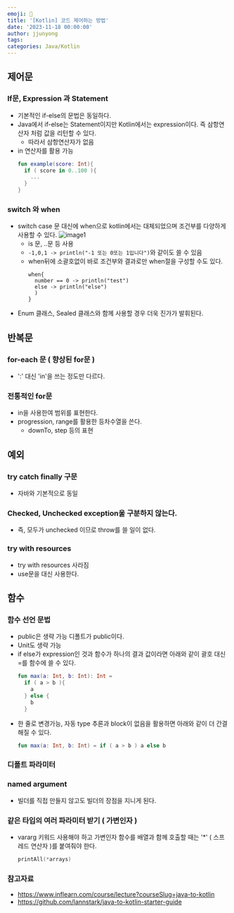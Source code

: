 ```yaml
---
emoji: 🧢
title: '[Kotlin] 코드 제어하는 방법'
date: '2023-11-18 00:00:00'
author: jjunyong
tags:
categories: Java/Kotlin
---
```


## 제어문
### If문, Expression 과 Statement
- 기본적인 if-else의 문법은 동일하다. 
- Java에서 if-else는 Statement이지만 Kotlin에서는 expression이다. 즉 삼항연산자 처럼 값을 리턴할 수 있다. 
  - 따라서 삼항연산자가 없음 
- in 연산자를 활용 가능
  ```kotlin
  fun example(score: Int){
    if ( score in 0..100 ){
      ...
    }
  }
  ```
### switch 와 when 
- switch case 문 대신에 when으로 kotlin에서는 대체되었으며 조건부를 다양하게 사용할 수 있다.
  ![image1](./image1.png)
  - is 문, ..문 등 사용
  - `-1,0,1 -> println("-1 또는 0또는 1입니다")`와 같이도 쓸 수 있음 
  - when뒤에 소괄호없이 바로 조건부와 결과로만 when절을 구성할 수도 있다. 
    ```
    when{
      number == 0 -> println("test")
      else -> println("else")
      )
    }
    ```
- Enum 클래스, Sealed 클래스와 함께 사용할 경우 더욱 진가가 발휘된다. 

## 반복문
### for-each 문 ( 향상된 for문 )
- ':' 대신 'in'을 쓰는 정도만 다르다. 
### 전통적인 for문 
- in을 사용한여 범위를 표현한다. 
- progression, range를 활용한 등차수열을 쓴다. 
  - downTo, step 등의 표현

## 예외

### try catch finally 구문
- 자바와 기본적으로 동일
### Checked, Unchecked exception울 구분하지 않는다.
- 즉, 모두가 unchecked 이므로 throw를 쓸 일이 없다. 
### try with resources 
- try with resources 사라짐
- use문을 대신 사용한다. 

## 함수
### 함수 선언 문법
- public은 생략 가능 디폴트가 public이다. 
- Unit도 생략 가능 
- if else가 expression인 것과 함수가 하나의 결과 값이라면 아래와 같이 괄호 대신 =를 함수에 쓸 수 있다. 
  ```kotlin
  fun max(a: Int, b: Int): Int =
    if ( a > b ){
      a
    } else {
      b
    }
  ```
- 한 줄로 변경가능, 자동 type 추론과 block이 없음을 활용하면 아래와 같이 더 간결해질 수 있다.
  ```kotlin
  fun max(a: Int, b: Int) = if ( a > b ) a else b
  ```
### 디폴트 파라미터
### named argument
- 빌더를 직접 만들지 않고도 빌더의 장점을 지니게 된다.
### 같은 타입의 여러 파라미터 받기 ( 가변인자 )
- vararg 키워드 사용해야 하고 가변인자 함수를 배열과 함께 호출할 때는 '*'  ( 스프레드 연산자 )를 붙여줘야 한다. 
  ```kotlin
  printAll(*arrays)
  ```
  
### 참고자료

- https://www.inflearn.com/course/lecture?courseSlug=java-to-kotlin
- https://github.com/lannstark/java-to-kotlin-starter-guide
